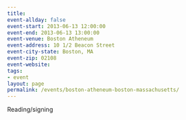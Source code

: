 ```yaml
---
title:
event-allday: false
event-start: 2013-06-13 12:00:00
event-end: 2013-06-13 13:00:00
event-venue: Boston Atheneum
event-address: 10 1/2 Beacon Street
event-city-state: Boston, MA
event-zip: 02108
event-website:  
tags:
- event
layout: page
permalink: /events/boston-atheneum-boston-massachusetts/
---
```

Reading/signing